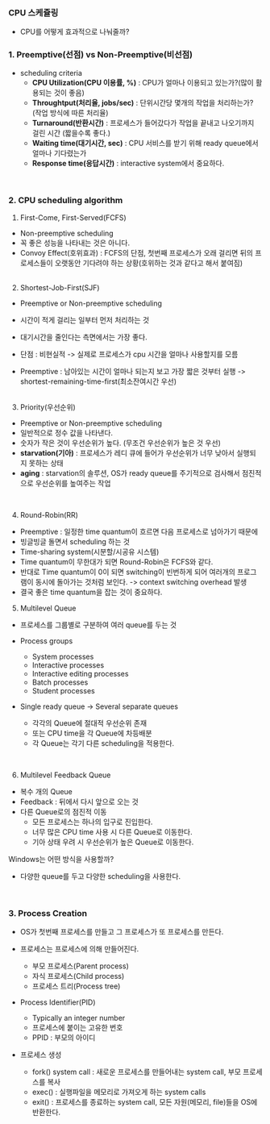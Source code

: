 ### CPU 스케쥴링

- CPU를 어떻게 효과적으로 나눠줄까?

### 1. Preemptive(선점) vs Non-Preemptive(비선점)

- scheduling criteria
  - **CPU Utilization(CPU 이용률, %)** : CPU가 얼마나 이용되고 있는가?(많이 활용되는 것이 좋음)
  - **Throughtput(처리율, jobs/sec)** : 단위시간당 몇개의 작업을 처리하는가? (작업 방식에 따른 처리율)
  - **Turnaround(반환시간)** : 프로세스가 들어갔다가 작업을 끝내고 나오기까지 걸린 시간 (짧을수록 좋다.)
  - **Waiting time(대기시간, sec)** : CPU 서비스를 받기 위해 ready queue에서 얼마나 기다렸는가
  - **Response time(응답시간)** : interactive system에서 중요하다.

</br>

### 2. CPU scheduling algorithm

1. First-Come, First-Served(FCFS)

- Non-preemptive scheduling
- 꼭 좋은 성능을 나타내는 것은 아니다.
- Convoy Effect(호위효과) : FCFS의 단점, 첫번째 프로세스가 오래 걸리면 뒤의 프로세스들이 오랫동안 기다려야 하는 상황(호위하는 것과 같다고 해서 붙여짐)  
  </br>

2. Shortest-Job-First(SJF)

- Preemptive or Non-preemptive scheduling
- 시간이 적게 걸리는 일부터 먼저 처리하는 것
- 대기시간을 줄인다는 측면에서는 가장 좋다.
- 단점 : 비현실적 -> 실제로 프로세스가 cpu 시간을 얼마나 사용할지를 모름

- Preemptive : 남아있는 시간이 얼마나 되는지 보고 가장 짧은 것부터 실행 -> shortest-remaining-time-first(최소잔여시간 우선)  
  </br>

3. Priority(우선순위)

- Preemptive or Non-preemptive scheduling
- 일반적으로 정수 값을 나타낸다.
- 숫자가 작은 것이 우선순위가 높다. (무조건 우선순위가 높은 것 우선)
- **starvation(기아)** : 프로세스가 레디 큐에 들어가 우선순위가 너무 낮아서 실행되지 못하는 상태
- **aging** : starvation의 솔루션, OS가 ready queue를 주기적으로 검사해서 점진적으로 우선순위를 높여주는 작업

</br>

4. Round-Robin(RR)

- Preemptive : 일정한 time quantum이 흐르면 다음 프로세스로 넘아가기 때문에
- 빙글빙글 돌면서 scheduling 하는 것
- Time-sharing system(시분할/시공유 시스템)
- Time quantum이 무한대가 되면 Round-Robin은 FCFS와 같다.
- 반대로 Time quantum이 0이 되면 switching이 빈번하게 되어 여러개의 프로그램이 동시에 돌아가는 것처럼 보인다. -> context switching overhead 발생
- 결국 좋은 time quantum을 잡는 것이 중요하다.
  </br>

5. Multilevel Queue

- 프로세스를 그룹별로 구분하여 여러 queue를 두는 것
- Process groups

  - System processes
  - Interactive processes
  - Interactive editing processes
  - Batch processes
  - Student processes

- Single ready queue -> Several separate queues
  - 각각의 Queue에 절대적 우선순위 존재
  - 또는 CPU time을 각 Queue에 차등배분
  - 각 Queue는 각기 다른 scheduling을 적용한다.

</br>

6. Multilevel Feedback Queue

- 복수 개의 Queue
- Feedback : 뒤에서 다시 앞으로 오는 것
- 다른 Queue로의 점진적 이동
  - 모든 프로세스는 하나의 입구로 진입한다.
  - 너무 많은 CPU time 사용 시 다른 Queue로 이동한다.
  - 기아 상태 우려 시 우선순위가 높은 Queue로 이동한다.

Windows는 어떤 방식을 사용할까?

- 다양한 queue를 두고 다양한 scheduling을 사용한다.

</br>

### 3. Process Creation

- OS가 첫번째 프로세스를 만들고 그 프로세스가 또 프로세스를 만든다.
- 프로세스는 프로세스에 의해 만들어진다.

  - 부모 프로세스(Parent process)
  - 자식 프로세스(Child process)
  - 프로세스 트리(Process tree)

- Process Identifier(PID)

  - Typically an integer number
  - 프로세스에 붙이는 고유한 번호
  - PPID : 부모의 아이디

- 프로세스 생성
  - fork() system call : 새로운 프로세스를 만들어내는 system call, 부모 프로세스를 복사
  - exec() : 실행파일을 메모리로 가져오게 하는 system calls
  - exit() : 프로세스를 종료하는 system call, 모든 자원(메모리, file)들을 OS에 반환한다.
